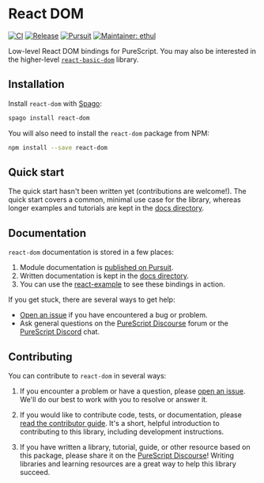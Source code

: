 # React DOM

[![CI](https://github.com/purescript-contrib/purescript-react-dom/workflows/CI/badge.svg?branch=main)](https://github.com/purescript-contrib/purescript-react-dom/actions?query=workflow%3ACI+branch%3Amain)
[![Release](https://img.shields.io/github/release/purescript-contrib/purescript-react-dom.svg)](https://github.com/purescript-contrib/purescript-react-dom/releases)
[![Pursuit](https://pursuit.purescript.org/packages/purescript-react-dom/badge)](https://pursuit.purescript.org/packages/purescript-react-dom)
[![Maintainer: ethul](https://img.shields.io/badge/maintainer-ethul-teal.svg)](https://github.com/ethul)

Low-level React DOM bindings for PureScript. You may also be interested in the higher-level [`react-basic-dom`](https://github.com/lumihq/purescript-react-basic-dom) library.

## Installation

Install `react-dom` with [Spago](https://github.com/purescript/spago):

```sh
spago install react-dom
```

You will also need to install the `react-dom` package from NPM:

```sh
npm install --save react-dom
```

## Quick start

The quick start hasn't been written yet (contributions are welcome!). The quick start covers a common, minimal use case for the library, whereas longer examples and tutorials are kept in the [docs directory](./docs).

## Documentation

`react-dom` documentation is stored in a few places:

1. Module documentation is [published on Pursuit](https://pursuit.purescript.org/packages/purescript-react-dom).
2. Written documentation is kept in the [docs directory](./docs).
3. You can use the [react-example](https://github.com/ethul/purescript-react-example) to see these bindings in action.

If you get stuck, there are several ways to get help:

- [Open an issue](https://github.com/purescript-contrib/purescript-react-dom/issues) if you have encountered a bug or problem.
- Ask general questions on the [PureScript Discourse](https://discourse.purescript.org) forum or the [PureScript Discord](https://discord.com/invite/sMqwYUbvz6) chat.

## Contributing

You can contribute to `react-dom` in several ways:

1. If you encounter a problem or have a question, please [open an issue](https://github.com/purescript-contrib/purescript-react-dom/issues). We'll do our best to work with you to resolve or answer it.

2. If you would like to contribute code, tests, or documentation, please [read the contributor guide](./CONTRIBUTING.md). It's a short, helpful introduction to contributing to this library, including development instructions.

3. If you have written a library, tutorial, guide, or other resource based on this package, please share it on the [PureScript Discourse](https://discourse.purescript.org)! Writing libraries and learning resources are a great way to help this library succeed.
